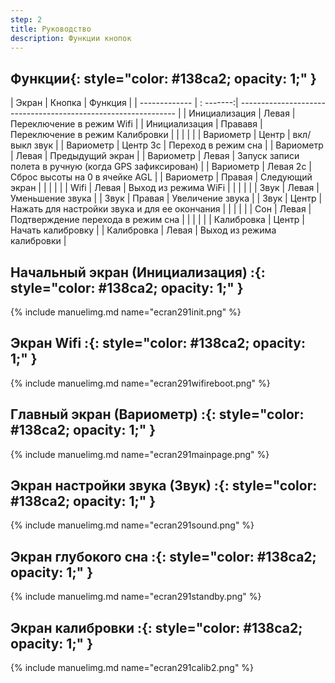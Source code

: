 ```yaml
---
step: 2
title: Руководство
description: Функции кнопок
---
```


## **Функции**{: style="color:   #138ca2; opacity: 1;" }                                                                                     
 
| Экран         | Кнопка    | Функция                                                          |
| ------------- | : -------:| --------------------------------------------------------------   |
| Инициализация | Левая     | Переключение в режим Wifi                                        |
| Инициализация | Прававя   | Переключение в режим Калибровки                                  |
|               |           |                                                                  |
| Вариометр     | Центр     | вкл/выкл звук                                                    |
| Вариометр     | Центр 3с  | Переход в режим сна                                              |
| Вариометр     | Левая     | Предыдущий экран                                                 |
| Вариометр     | Левая     | Запуск записи полета в ручную (когда GPS зафиксирован)           |
| Вариометр     | Левая 2с  | Сброс высоты на 0 в ячейке AGL                                   |
| Вариометр     | Правая    | Следующий экран                                                  |
|               |           |                                                                  |
| Wifi          | Левая     | Выход из режима WiFi                                             |
|               |           |                                                                  |
| Звук          | Левая     | Уменьшение звука                                                 |
| Звук          | Правая    | Увеличение звука                                                 |
| Звук          | Центр     | Нажать для настройки звука и для ее окончания                    |
|               |           |                                                                  |
| Сон           | Левая     | Подтверждение перехода в режим сна                               |
|               |           |                                                                  |
| Калибровка    | Центр     | Начать калибровку                                                |
| Калибровка    | Левая     | Выход из режима калибровки                                       |
 
	
## **Начальный экран (Инициализация) :**{: style="color:   #138ca2; opacity: 1;" }

{% include manuelimg.md name="ecran291init.png" %}




## **Экран Wifi :**{: style="color:   #138ca2; opacity: 1;" }

{% include manuelimg.md name="ecran291wifireboot.png" %}


## **Главный экран (Вариометр) :**{: style="color:   #138ca2; opacity: 1;" }

{% include manuelimg.md name="ecran291mainpage.png" %}


## **Экран настройки звука (Звук) :**{: style="color:   #138ca2; opacity: 1;" }

{% include manuelimg.md name="ecran291sound.png" %}


## **Экран глубокого сна :**{: style="color:   #138ca2; opacity: 1;" }

{% include manuelimg.md name="ecran291standby.png" %}


## **Экран калибровки :**{: style="color:   #138ca2; opacity: 1;" }

{% include manuelimg.md name="ecran291calib2.png" %}
